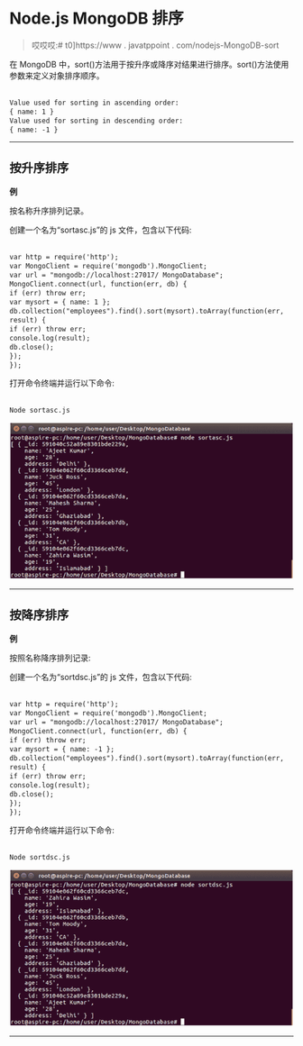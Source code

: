# Node.js MongoDB 排序

> 哎哎哎:# t0]https://www . javatppoint . com/nodejs-MongoDB-sort

在 MongoDB 中，sort()方法用于按升序或降序对结果进行排序。sort()方法使用参数来定义对象排序顺序。

```

Value used for sorting in ascending order:
{ name: 1 }
Value used for sorting in descending order:
{ name: -1 }

```

* * *

## 按升序排序

**例**

按名称升序排列记录。

创建一个名为“sortasc.js”的 js 文件，包含以下代码:

```

var http = require('http');
var MongoClient = require('mongodb').MongoClient;
var url = "mongodb://localhost:27017/ MongoDatabase";
MongoClient.connect(url, function(err, db) {
if (err) throw err;
var mysort = { name: 1 };
db.collection("employees").find().sort(mysort).toArray(function(err, result) {
if (err) throw err;
console.log(result);
db.close();
});
});

```

打开命令终端并运行以下命令:

```

Node sortasc.js

```

![Node.js Sorting 1](img/a02306aa0c778d77958cb877fcf9e20c.png)

* * *

## 按降序排序

**例**

按照名称降序排列记录:

创建一个名为“sortdsc.js”的 js 文件，包含以下代码:

```

var http = require('http');
var MongoClient = require('mongodb').MongoClient;
var url = "mongodb://localhost:27017/ MongoDatabase";
MongoClient.connect(url, function(err, db) {
if (err) throw err;
var mysort = { name: -1 };
db.collection("employees").find().sort(mysort).toArray(function(err, result) {
if (err) throw err;
console.log(result);
db.close();
});
});

```

打开命令终端并运行以下命令:

```

Node sortdsc.js

```

![Node.js Sorting 2](img/65313ed012923beea582fcdbacf0c777.png)

* * *